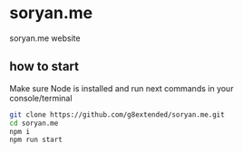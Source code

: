 # soryan.me
soryan.me website


## how to start

Make sure Node is installed and run next commands in your console/terminal

```sh
git clone https://github.com/g8extended/soryan.me.git
cd soryan.me
npm i
npm run start
```
 
